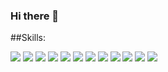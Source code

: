 ### Hi there 👋

##Skills:

<img src="https://img.shields.io/badge/html5-050505?style=for-the-badge&logo=html5&logoColor=white"/> <img src="https://img.shields.io/badge/css3-050505?style=for-the-badge&logo=css3&logoColor=white"/> <img src="https://img.shields.io/badge/bootstrap-050505?style=for-the-badge&logo=bootstrap&logoColor=white"/> <img src="https://img.shields.io/badge/javascript-050505?style=for-the-badge&logo=javascript&logoColor=white"/> <img src="https://img.shields.io/badge/python-050505?style=for-the-badge&logo=python&logoColor=white"/> <img src="https://img.shields.io/badge/flask-050505?style=for-the-badge&logo=flask&logoColor=white"/> <img src="https://img.shields.io/badge/csharp-050505?style=for-the-badge&logo=csharp&logoColor=white"/> <img src="https://img.shields.io/badge/mysql-050505?style=for-the-badge&logo=mysql&logoColor=white"/> <img src="https://img.shields.io/badge/postgresql-050505?style=for-the-badge&logo=postgresql&logoColor=white"/> <img src="https://img.shields.io/badge/sqlite-050505?style=for-the-badge&logo=sqlite&logoColor=white"/> <img src="https://img.shields.io/badge/figma-050505?style=for-the-badge&logo=figma&logoColor=white"/> <img src="https://img.shields.io/badge/git-050505?style=for-the-badge&logo=git&logoColor=white"/>
